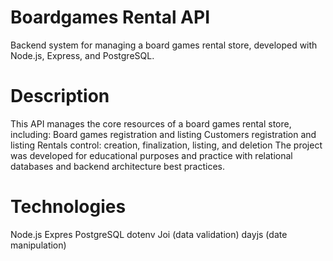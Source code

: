 # Boardgames Rental API
Backend system for managing a board games rental store, developed with Node.js, Express, and PostgreSQL.

# Description
This API manages the core resources of a board games rental store, including:
Board games registration and listing
Customers registration and listing
Rentals control: creation, finalization, listing, and deletion
The project was developed for educational purposes and practice with relational databases and backend architecture best practices.

# Technologies
Node.js
Expres
PostgreSQL
dotenv
Joi (data validation)
dayjs (date manipulation)
